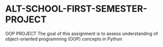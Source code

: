 # ALT-SCHOOL-FIRST-SEMESTER-PROJECT
OOP PROJECT The goal of this assignment is to assess understanding of object-oriented programming (OOP) concepts in Python
